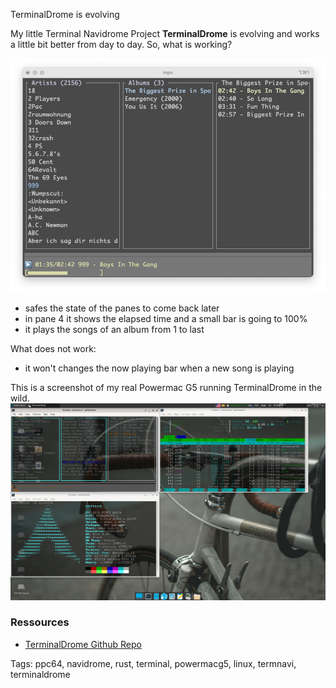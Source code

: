 TerminalDrome is evolving

My little Terminal Navidrome Project **TerminalDrome** is evolving and works
a little bit better from day to day. So, what is working?

![](/images/terminaldrome.png)

* safes the state of the panes to come back later
* in pane 4 it shows the elapsed time and a small bar is going to 100%
* it plays the songs of an album from 1 to last

What does not work:

* it won't changes the now playing bar when a new song is playing

This is a screenshot of my real Powermac G5 running TerminalDrome in the wild.
[![](/images/TerminalDrome.png)](/images/TerminalDrome.png)

### Ressources
* [TerminalDrome Github Repo](https://github.com/thafaker/termnavi/tree/main)

Tags: ppc64, navidrome, rust, terminal, powermacg5, linux, termnavi, terminaldrome
